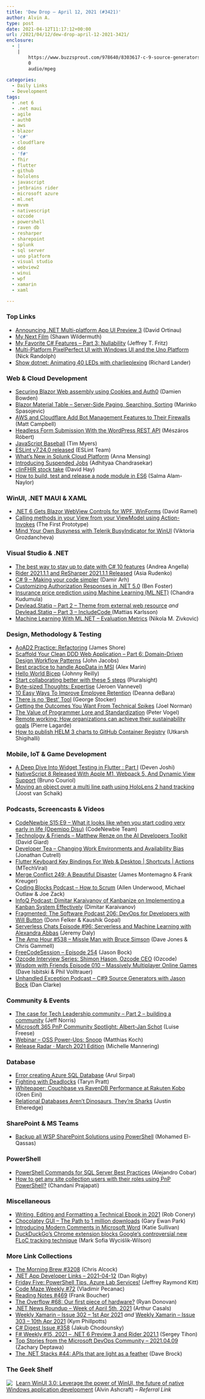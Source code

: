 ```yaml
---
title: 'Dew Drop – April 12, 2021 (#3421)'
author: Alvin A.
type: post
date: 2021-04-12T11:17:12+00:00
url: /2021/04/12/dew-drop-april-12-2021-3421/
enclosure:
  - |
    |
        https://www.buzzsprout.com/978640/8303617-c-9-source-generators-with-jason-bock.mp3?blob_id=37682093
        0
        audio/mpeg
        
categories:
  - Daily Links
  - Development
tags:
  - .net 6
  - .net maui
  - agile
  - auth0
  - aws
  - blazor
  - 'c#'
  - cloudflare
  - ddd
  - 'f#'
  - fhir
  - flutter
  - github
  - hololens
  - javascript
  - jetbrains rider
  - microsoft azure
  - ml.net
  - mvvm
  - nativescript
  - ozcode
  - powershell
  - raven db
  - resharper
  - sharepoint
  - splunk
  - sql server
  - uno platform
  - visual studio
  - webview2
  - winui
  - wpf
  - xamarin
  - xaml

---
```

### <a name="top"></a>Top Links

  * <a href="https://devblogs.microsoft.com/dotnet/announcing-net-multi-platform-app-ui-preview-3/?WT.mc_id=DOP-MVP-4025064" target="_blank" rel="noopener">Announcing .NET Multi-platform App UI Preview 3</a> (David Ortinau)
  * <a href="http://wildermuth.com/2021/04/11/My-Next-Film" target="_blank" rel="noopener">My Next Film</a> (Shawn Wildermuth)
  * <a href="https://dev.to/dotnet/my-favorite-c-features-part-3-nullability-2mcg" target="_blank" rel="noopener">My Favorite C# Features &#8211; Part 3: Nullability</a> (Jeffrey T. Fritz)
  * <a href="http://feedproxy.google.com/~r/NicksNetTravels/~3/SNIa03F0AhM/" target="_blank" rel="noopener">Multi-Platform PixelPerfect UI with Windows UI and the Uno Platform</a> (Nick Randolph)
  * <a href="https://devblogs.microsoft.com/dotnet/show-dotnet-animating-40-leds-with-charlieplexing/?WT.mc_id=DOP-MVP-4025064" target="_blank" rel="noopener">Show dotnet: Animating 40 LEDs with charlieplexing</a> (Richard Lander)



### <a name="web"></a>Web & Cloud Development

  * <a href="https://damienbod.com/2021/04/12/securing-blazor-web-assembly-using-cookies-and-auth0/" target="_blank" rel="noopener">Securing Blazor Web assembly using Cookies and Auth0</a> (Damien Bowden)
  * <a href="https://code-maze.com/blazor-material-table-paging-searching-sorting/" target="_blank" rel="noopener">Blazor Material Table – Server-Side Paging, Searching, Sorting</a> (Marinko Spasojevic)
  * <a href="https://www.infoq.com/news/2021/04/aws-cloudflare-waf/?utm_campaign=infoq_content&utm_source=infoq&utm_medium=feed&utm_term=global" target="_blank" rel="noopener">AWS and Cloudflare Add Bot Management Features to Their Firewalls</a> (Matt Campbell)
  * <a href="https://css-tricks.com/headless-form-submission-with-the-wordpress-rest-api/" target="_blank" rel="noopener">Headless Form Submission With the WordPress REST API</a> (Mészáros Róbert)
  * <a href="https://dev.to/denvercoder/javascript-baseball-3pl4" target="_blank" rel="noopener">JavaScript Baseball</a> (Tim Myers)
  * <a href="https://eslint.org/blog/2021/04/eslint-v7.24.0-released" target="_blank" rel="noopener">ESLint v7.24.0 released</a> (ESLint Team)
  * <a href="https://www.splunk.com/en_us/blog/platform/what-new-in-splunk-cloud-platform.html" target="_blank" rel="noopener">What&#8217;s New in Splunk Cloud Platform</a> (Anna Mensing)
  * <a href="https://kubernetes.io/blog/2021/04/12/introducing-suspended-jobs/" target="_blank" rel="noopener">Introducing Suspended Jobs</a> (Adhityaa Chandrasekar)
  * <a href="https://fhirblog.com/2021/04/12/clinfhir-stock-take/" target="_blank" rel="noopener">clinFHIR stock take</a> (David Hay)
  * <a href="https://whitep4nth3r.com/blog/how-to-build-test-and-release-node-module-es6" target="_blank" rel="noopener">How to build, test and release a node module in ES6</a> (Salma Alam-Naylor)



### <a name="silverlight"></a>WinUI, .NET MAUI & XAML

  * <a href="https://visualstudiomagazine.com/articles/2021/04/09/blazorwebview.aspx" target="_blank" rel="noopener">.NET 6 Gets Blazor WebView Controls for WPF, WinForms</a> (David Ramel)
  * <a href="https://prototypemakers.medium.com/calling-methods-in-your-view-from-your-viewmodel-using-action-invokes-e18682d7d95c?source=rss-f82e8a07929a------2" target="_blank" rel="noopener">Calling methods in your View from your ViewModel using Action-Invokes</a> (The First Prototype)
  * <a href="https://www.telerik.com/blogs/mind-your-own-busyness-telerik-busyindicator-winui" target="_blank" rel="noopener">Mind Your Own Busyness with Telerik BusyIndicator for WinUI</a> (Viktoria Grozdancheva)



### <a name="dotnet"></a>Visual Studio & .NET

  * <a href="https://www.productivecsharp.com/2021/04/stay-up-to-date-with-csharp-features/" target="_blank" rel="noopener">The best way to stay up to date with C# 10 features</a> (Andrea Angella)
  * <a href="https://blog.jetbrains.com/dotnet/2021/04/10/rider-resharper-2021-1-1-released/" target="_blank" rel="noopener">Rider 2021.1.1 and ReSharper 2021.1.1 Released</a> (Asia Rudenko)
  * <a href="http://feedproxy.google.com/~r/netCurryRecentArticles/~3/WfqTZDdtt-4/ShowArticle.aspx" target="_blank" rel="noopener">C# 9 &#8211; Making your code simpler</a> (Damir Arh)
  * <a href="https://benfoster.io/blog/customize-authorization-response-aspnet-core/" target="_blank" rel="noopener">Customizing Authorization Responses in .NET 5.0</a> (Ben Foster)
  * <a href="https://www.red-gate.com/simple-talk/cloud/data-science/insurance-price-prediction-using-machine-learning-ml-net/" target="_blank" rel="noopener">Insurance price prediction using Machine Learning (ML.NET)</a> (Chandra Kudumula)
  * <a href="https://www.devlead.se/posts/2021/2021-04-10-devlead-statiq-part2-theme-from-uri" target="_blank" rel="noopener">Devlead.Statiq &#8211; Part 2 &#8211; Theme from external web resource</a> _and_ <a href="https://www.devlead.se/posts/2021/2021-04-11-devlead-statiq-part3-includecode" target="_blank" rel="noopener">Devlead.Statiq &#8211; Part 3 &#8211; IncludeCode </a> (Mattias Karlsson)
  * <a href="https://rubikscode.net/2021/04/12/machine-learning-with-ml-net-evaluation-metrics/" target="_blank" rel="noopener">Machine Learning With ML.NET – Evaluation Metrics</a> (Nikola M. Zivkovic)



### <a name="design"></a>Design, Methodology & Testing

  * <a href="https://www.jamesshore.com/v2/books/aoad2/refactoring" target="_blank" rel="noopener">AoAD2 Practice: Refactoring</a> (James Shore)
  * <a href="https://blog.jacobsdata.com/2021/04/11/scaffold-your-clean-ddd-web-application-part-6-domain-driven-design-workflow-patterns" target="_blank" rel="noopener">Scaffold Your Clean DDD Web Application &#8211; Part 6: Domain-Driven Design Workflow Patterns</a> (John Jacobs)
  * <a href="https://www.advancedinstaller.com/handling-appdata-custom-actions.html" target="_blank" rel="noopener">Best practice to handle AppData in MSI</a> (Alex Marin)
  * <a href="https://blog.johnnyreilly.com/2021/04/10/hello-world-bicep" target="_blank" rel="noopener">Hello World Bicep</a> (Johnny Reilly)
  * <a href="https://www.pluralsight.com/blog/teams/collaborating-better-with-5-steps" target="_blank" rel="noopener">Start collaborating better with these 5 steps</a> (Pluralsight)
  * <a href="https://vannevel.net/posts/byte-sized-thoughts-expertise" target="_blank" rel="noopener">Byte-sized Thoughts: Expertise</a> (Jeroen Vannevel)
  * <a href="https://blog.trello.com/ways-to-improve-employee-retention" target="_blank" rel="noopener">10 Easy Ways To Improve Employee Retention</a> (Deanna deBara)
  * <a href="https://georgestocker.com/2021/04/10/there-is-no-best-tool/" target="_blank" rel="noopener">There is no ‘Best’ Tool</a> (George Stocker)
  * <a href="http://feedproxy.google.com/~r/LeadingAgile/~3/ySmVnDan3cs/" target="_blank" rel="noopener">Getting the Outcomes You Want From Technical Spikes</a> (Joel Norman)
  * <a href="https://www.telerik.com/blogs/value-programmer-lore-standardization" target="_blank" rel="noopener">The Value of Programmer Lore and Standardization</a> (Peter Vogel)
  * <a href="https://devblogs.microsoft.com/sustainable-software/remote-working-how-organizations-can-achieve-their-sustainability-goals/?WT.mc_id=DOP-MVP-4025064" target="_blank" rel="noopener">Remote working: How organizations can achieve their sustainability goals</a> (Pierre Lagarde)
  * <a href="http://feedproxy.google.com/~r/visualstudiogeeks/otas/~3/BdhKe0H9j-E/publish-helm-3-charts-to-gcr" target="_blank" rel="noopener">How to publish HELM 3 charts to GitHub Container Registry</a> (Utkarsh Shigihalli)



### <a name="mobile"></a>Mobile, IoT & Game Development

  * <a href="https://medium.com/flutter-community/a-deep-dive-into-widget-testing-in-flutter-part-i-e1bb07c73e10?source=rss----86fb29d7cc6a---4" target="_blank" rel="noopener">A Deep Dive Into Widget Testing in Flutter : Part I</a> (Deven Joshi)
  * <a href="https://www.infoq.com/news/2021/04/nativescript-m1-webpack-support/?utm_campaign=infoq_content&utm_source=infoq&utm_medium=feed&utm_term=global" target="_blank" rel="noopener">NativeScript 8 Released With Apple M1, Webpack 5, And Dynamic View Support</a> (Bruno Couriol)
  * <a href="https://localjoost.github.io/Moving-an-object-over-a-multi-line-path-using-HoloLens-2-hand-tracking/" target="_blank" rel="noopener">Moving an object over a multi line path using HoloLens 2 hand tracking</a> (Joost van Schaik)



### <a name="podcasts"></a>Podcasts, Screencasts & Videos

  * <a href="https://www.codenewbie.org/podcast/what-it-looks-like-when-you-start-coding-very-early-in-life" target="_blank" rel="noopener">CodeNewbie S15:E9 &#8211; What it looks like when you start coding very early in life (Opemipo Disu)</a> (CodeNewbie Team)
  * <a href="https://www.DavidGiard.com/2021/04/12/MatthewRenzeOnTheAIDevelopersToolkit.aspx" target="_blank" rel="noopener">Technology & Friends &#8211; Matthew Renze on the AI Developers Toolkit</a> (David Giard)
  * <a href="https://developertea.simplecast.com/episodes/changing-work-environments-and-availability-bias-LdGaZpKh" target="_blank" rel="noopener">Developer Tea &#8211; Changing Work Environments and Availability Bias</a> (Jonathan Cutrell)
  * <a href="http://www.youtube.com/watch?v=tw6y3Wbds4M" target="_blank" rel="noopener">Flutter Keyboard Key Bindings For Web & Desktop | Shortcuts | Actions</a> (MTechViral)
  * <a href="http://www.mergeconflict.fm/249" target="_blank" rel="noopener">Merge Conflict 249: A Beautiful Disaster</a> (James Montemagno & Frank Kreuger)
  * <a href="https://www.codingblocks.net/podcast/how-to-scrum/" target="_blank" rel="noopener">Coding Blocks Podcast &#8211; How to Scrum</a> (Allen Underwood, Michael Outlaw & Joe Zack)
  * <a href="https://www.infoq.com/podcasts/implementing-kanban-system-effectively/?utm_campaign=infoq_content&utm_source=infoq&utm_medium=feed&utm_term=global" target="_blank" rel="noopener">InfoQ Podcast: Dimitar Karaivanov of Kanbanize on Implementing a Kanban System Effectively</a> (Dimitar Karaivanov)
  * <a href="https://fragmented-android-developer-podcast-479ffc54.simplecast.com/episodes/206-QX_LOrWd" target="_blank" rel="noopener">Fragmented: The Software Podcast 206: DevOps for Developers with Will Button</a> (Donn Felker & Kaushik Gopal)
  * <a href="https://www.serverlesschats.com/96" target="_blank" rel="noopener">Serverless Chats Episode #96: Serverless and Machine Learning with Alexandra Abbas</a> (Jeremy Daly)
  * <a href="http://feedproxy.google.com/~r/TheAmpHour/~3/GMSQ5l3193g/" target="_blank" rel="noopener">The Amp Hour #538 – Missle Man with Bruce Simson</a> (Dave Jones & Chris Gammell)
  * <a href="http://www.youtube.com/watch?v=Qkc5U7RdefU" target="_blank" rel="noopener">FreeCodeSession &#8211; Episode 254</a> (Jason Bock)
  * <a href="http://www.youtube.com/watch?v=3lQNM3E0N24" target="_blank" rel="noopener">Ozcode Interview Series: Shimon Hason, Ozcode CEO</a> (Ozcode)
  * <a href="https://soundcloud.com/wisdomwithfriends/episode-010-massively-multiplayer-online-games" target="_blank" rel="noopener">Wisdom with Friends Episode 010 &#8211; Massively Multiplayer Online Games</a> (Dave Isbitski & Phil Volltrauer)
  * <a href="https://www.buzzsprout.com/978640/8303617-c-9-source-generators-with-jason-bock.mp3?blob_id=37682093" target="_blank" rel="noopener">Unhandled Exception Podcast &#8211; C#9 Source Generators with Jason Bock</a> (Dan Clarke)



### <a name="events"></a>Community & Events

  * <a href="https://www.thoughtworks.com/insights/blog/case-tech-leadership-community-part-2-building-community" target="_blank" rel="noopener">The case for Tech Leadership community &#8211; Part 2 &#8211; building a community</a> (Jeff Norris)
  * <a href="https://techcommunity.microsoft.com/t5/microsoft-365-pnp-blog/microsoft-365-pnp-community-spotlight-albert-jan-schot/ba-p/2237352?WT.mc_id=DOP-MVP-4025064" target="_blank" rel="noopener">Microsoft 365 PnP Community Spotlight: Albert-Jan Schot</a> (Luise Freese)
  * <a href="https://blog.jetbrains.com/dotnet/2021/04/09/webinar-oss-power-ups-snoop/" target="_blank" rel="noopener">Webinar – OSS Power-Ups: Snoop</a> (Matthias Koch)
  * <a href="https://github.blog/2021-04-09-release-radar-mar-2021/" target="_blank" rel="noopener">Release Radar · March 2021 Edition</a> (Michelle Mannering)



### <a name="sql"></a>Database

  * <a href="https://blobeater.blog/2021/04/09/error-creating-azure-sql-database/" target="_blank" rel="noopener">Error creating Azure SQL Database</a> (Arul Sirpal)
  * <a href="https://tarynpivots.com/post/2021/fighting-with-deadlocks/" target="_blank" rel="noopener">Fighting with Deadlocks</a> (Taryn Pratt)
  * <a href="http://feedproxy.google.com/~r/AyendeRahien/~3/QTmZcY6mwWs/whitepaper-couchbase-vs-ravendb-performance-at-rakuten-kobo" target="_blank" rel="noopener">Whitepaper: Couchbase vs RavenDB Performance at Rakuten Kobo</a> (Oren Eini)
  * <a href="https://www.simplethread.com/relational-databases-arent-dinosaurs-theyre-sharks/" target="_blank" rel="noopener">Relational Databases Aren’t Dinosaurs, They’re Sharks</a> (Justin Etheredge)



### <a name="sp"></a>SharePoint & MS Teams

  * <a href="https://spgeeks.devoworx.com/backup-all-wsp-sharepoint-powershell/" target="_blank" rel="noopener">Backup all WSP SharePoint Solutions using PowerShell</a> (Mohamed El-Qassas)



### <a name="ps"></a>PowerShell

  * <a href="http://feedproxy.google.com/~r/MSSQLTips-LatestSqlServerTips/~3/eBierrh9Ja0/" target="_blank" rel="noopener">PowerShell Commands for SQL Server Best Practices</a> (Alejandro Cobar)
  * <a href="https://techcommunity.microsoft.com/t5/microsoft-365-pnp-blog/how-to-get-any-site-collection-users-with-their-roles-using-pnp/ba-p/2267307?WT.mc_id=DOP-MVP-4025064" target="_blank" rel="noopener">How to get any site collection users with their roles using PnP PowerShell?</a> (Chandani Prajapati)



### <a name="misc"></a>Miscellaneous

  * <a href="http://feedproxy.google.com/~r/wekeroad/EeKc/~3/kBOF7S_vM9Q/" target="_blank" rel="noopener">Writing, Editing and Formatting a Technical Ebook in 2021</a> (Rob Conery)
  * <a href="http://www.gep13.co.uk/blog/chocolatey-gui-1-million-downloads" target="_blank" rel="noopener">Chocolatey GUI &#8211; The Path to 1 million downloads</a> (Gary Ewan Park)
  * <a href="https://techcommunity.microsoft.com/t5/microsoft-365-blog/introducing-modern-comments-in-microsoft-word/ba-p/2263182?WT.mc_id=DOP-MVP-4025064" target="_blank" rel="noopener">Introducing Modern Comments in Microsoft Word</a> (Katie Sullivan)
  * <a href="http://feeds.betanews.com/~r/bn/~3/j-WIxsxVqz8/" target="_blank" rel="noopener">DuckDuckGo&#8217;s Chrome extension blocks Google&#8217;s controversial new FLoC tracking technique</a> (Mark Sofia Wyciślik-Wilson)



### <a name="links"></a>More Link Collections

  * <a href="http://feedproxy.google.com/~r/ReflectivePerspective/~3/eAyWafnOAJc/" target="_blank" rel="noopener">The Morning Brew #3208</a> (Chris Alcock)
  * <a href="https://links.danrigby.com/2021/04/app-developer-links-2021-04-12/" target="_blank" rel="noopener">.NET App Developer Links &#8211; 2021-04-12</a> (Dan Rigby)
  * <a href="https://techcommunity.microsoft.com/t5/microsoft-mvp-award-program-blog/friday-five-powershell-tips-azure-lab-services/ba-p/2261385?WT.mc_id=DOP-MVP-4025064" target="_blank" rel="noopener">Friday Five: PowerShell Tips, Azure Lab Services!</a> (Jeffrey Raymond Kitt)
  * <a href="https://code-maze.com/code-maze-weekly-72/" target="_blank" rel="noopener">Code Maze Weekly #72</a> (Vladimir Pecanac)
  * <a href="http://www.frankysnotes.com/2021/04/reading-notes-469.html" target="_blank" rel="noopener">Reading Notes #469</a> (Frank Boucher)
  * <a href="https://stackoverflow.blog/2021/04/09/the-overflow-68-our-first-piece-of-hardware/" target="_blank" rel="noopener">The Overflow #68: Our first piece of hardware?</a> (Ryan Donovan)
  * <a href="https://www.infoq.com/news/2021/04/dotnet-news-roundup-apr05-2021/?utm_campaign=infoq_content&utm_source=infoq&utm_medium=feed&utm_term=global" target="_blank" rel="noopener">.NET News Roundup &#8211; Week of April 5th, 2021</a> (Arthur Casals)
  * <a href="https://weeklyxamarin.com/issues/302" target="_blank" rel="noopener">Weekly Xamarin &#8211; Issue 302 &#8211; 1st Apr 2021</a> _and_ <a href="https://weeklyxamarin.com/issues/303" target="_blank" rel="noopener">Weekly Xamarin &#8211; Issue 303 &#8211; 10th Apr 2021</a> (Kym Phillpotts)
  * <a href="http://feedproxy.google.com/~r/digest-csharp/~3/qSGDj4OsJCU/358" target="_blank" rel="noopener">C# Digest Issue #358</a> (Jakub Chodounsky)
  * <a href="https://sergeytihon.com/2021/04/10/f-weekly-15-2021-neet-6-preview-3-and-rider-2021-1/" target="_blank" rel="noopener">F# Weekly #15, 2021 – .NET 6 Preview 3 and Rider 2021.1</a> (Sergey Tihon)
  * <a href="https://devblogs.microsoft.com/devops/top-stories-from-the-microsoft-devops-community-2021-04-09/?WT.mc_id=DOP-MVP-4025064" target="_blank" rel="noopener">Top Stories from the Microsoft DevOps Community – 2021.04.09</a> (Zachary Deptawa)
  * <a href="https://daveabrock.com/2021/04/10/dotnet-stacks-44" target="_blank" rel="noopener">The .NET Stacks #44: APIs that are light as a feather</a> (Dave Brock)



### <a name="shelf"></a>The Geek Shelf

<a href="https://www.amazon.com/dp/1800208669/?tag=amavin-20" target="_blank" rel="noopener"><img decoding="async" align="left" style="margin: 0px 5px 0px 0px; border: 0px currentcolor; border-image: none; float: left; display: inline; background-image: none;" src="https://m.media-amazon.com/images/I/41Z9lMC71WL._SS135_.jpg" border="0" /></a>&nbsp;<a href="https://www.amazon.com/dp/1800208669/?tag=amavin-20" target="_blank" rel="noopener">Learn WinUI 3.0: Leverage the power of WinUI, the future of native Windows application development</a> (Alvin Ashcraft) _&#8211; Referral Link_